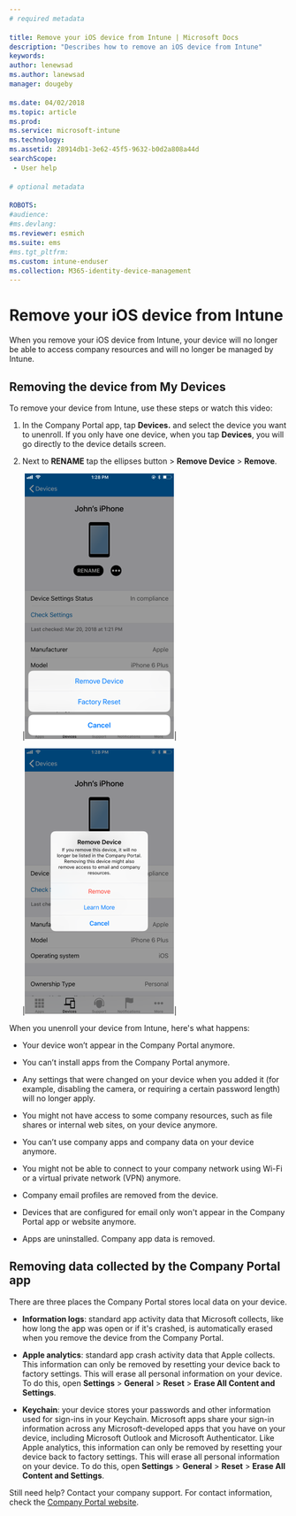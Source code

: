 ```yaml
---
# required metadata

title: Remove your iOS device from Intune | Microsoft Docs
description: "Describes how to remove an iOS device from Intune"
keywords:
author: lenewsad
ms.author: lanewsad
manager: dougeby

ms.date: 04/02/2018
ms.topic: article
ms.prod:
ms.service: microsoft-intune
ms.technology:
ms.assetid: 28914db1-3e62-45f5-9632-b0d2a808a44d
searchScope:
 - User help

# optional metadata

ROBOTS:   
#audience:
#ms.devlang:
ms.reviewer: esmich
ms.suite: ems
#ms.tgt_pltfrm:
ms.custom: intune-enduser
ms.collection: M365-identity-device-management
---
```



# Remove your iOS device from Intune

When you remove your iOS device from Intune, your device will no longer be able to access company resources and will no longer be managed by Intune.


## Removing the device from My Devices

To remove your device from Intune, use these steps or watch this video:


1. In the Company Portal app, tap **Devices.** and select the device you want to unenroll. If you only have one device, when you tap **Devices**, you will go directly to the device details screen.

2. Next to **RENAME** tap the ellipses button > **Remove Device** > **Remove**.  

    |![Screenshot of the Company Portal app Devices screen, showing options after user has clicked Remove. Shows "Remove Device" button, "Factory Reset" button, and "Cancel" button.](/intune-user-help/media/cp_ios_unenroll_after_1804_001.png)|

    |![Screenshot of the Company Portal app Devices screen, showing options after user has clicked Remove Device button. Shows red highlighted "Remove" button, and blue highlighted "Learn More" button and "Cancel" button.](/intune-user-help/media/cp_ios_unenroll_after_1804_002.png)|


  When you unenroll your device from Intune, here's what happens:

  - Your device won’t appear in the Company Portal anymore.

  - You can’t install apps from the Company Portal anymore.

  - Any settings that were changed on your device when you added it (for example, disabling the camera, or requiring a certain password length) will no longer apply.

  - You might not have access to some company resources, such as file shares or internal web sites, on your device anymore.

  - You can’t use company apps and company data on your device anymore.

  - You might not be able to connect to your company network using Wi-Fi or a virtual private network (VPN) anymore.

  - Company email profiles are removed from the device.

  - Devices that are configured for email only won't appear in the Company Portal app or website anymore.
  
  - Apps are uninstalled. Company app data is removed.

## Removing data collected by the Company Portal app

There are three places the Company Portal stores local data on your device.

- **Information logs**: standard app activity data that Microsoft collects, like how long the app was open or if it's crashed, is automatically erased when you remove the device from the Company Portal.

- **Apple analytics**: standard app crash activity data that Apple collects. This information can only be removed by resetting your device back to factory settings. This will erase all personal information on your device. To do this, open **Settings** > **General** > **Reset** > **Erase All Content and Settings**.

- **Keychain**: your device stores your passwords and other information used for sign-ins in your Keychain. Microsoft apps share your sign-in information across any Microsoft-developed apps that you have on your device, including Microsoft Outlook and Microsoft Authenticator. Like Apple analytics, this information can only be removed by resetting your device back to factory settings. This will erase all personal information on your device. To do this, open **Settings** > **General** > **Reset** > **Erase All Content and Settings**.


Still need help? Contact your company support. For contact information, check the [Company Portal website](https://go.microsoft.com/fwlink/?linkid=2010980).
